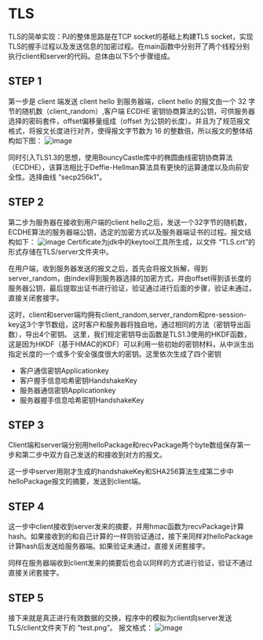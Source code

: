 # TLS
TLS的简单实现：PJ的整体思路是在TCP socket的基础上构建TLS socket，实现TLS的握手过程以及发送信息的加密过程。在main函数中分别开了两个线程分别执行client和server的代码。总体由以下5个步骤组成。

## STEP 1
第一步是 client 端发送 client hello 到服务器端，client hello 的报文由一个 32 字节的随机数（client_random）,客户端 ECDHE 密钥协商算法的公钥，可供服务器选择的密码套件，offset偏移量组成（offset 为公钥的长度）。并且为了规范报文格式，将报文长度进行对齐，使得报文字节数为 16 的整数倍，所以报文的整体结构如下图：
![image](https://github.com/zjyhhhher/TLS/assets/105298348/d1dea1e7-63ce-4c81-800d-333df75e73bf)

同时引入TLS1.3的思想，使用BouncyCastle库中的椭圆曲线密钥协商算法（ECDHE），该算法相比于Deffie-Hellman算法具有更快的运算速度以及向前安全性。选择曲线 “secp256k1”。

## STEP 2
第二步为服务器在接收到用户端的client hello之后，发送一个32字节的随机数，ECDHE算法的服务器端公钥，选定的加密方式以及服务器端证书的过程。报文结构如下：
![image](https://github.com/zjyhhhher/TLS/assets/105298348/2798f9ca-692d-4147-8592-e796e5897368)
Certificate为jdk中的keytool工具所生成，以文件 “TLS.crt”的形式存储在TLS/server文件夹中。

在用户端，收到服务器发送的报文之后，首先会将报文拆解，得到server_random，由index得到服务器选择的加密方式，并由offset得到该长度的服务器公钥，最后提取出证书进行验证，验证通过进行后面的步骤，验证未通过，直接关闭套接字。

这时，client和server端均拥有client_random,server_random和pre-session-key这3个字节数组，这时客户和服务器将独自地，通过相同的方法（密钥导出函数），导出4个密钥。
这里，我们规定密钥导出函数是TLS1.3使用的HKDF函数，这是因为HKDF（基于HMAC的KDF）可以利用一些初始的密钥材料，从中派生出指定长度的一个或多个安全强度很大的密钥。这里依次生成了四个密钥
- 客户通信密钥Applicationkey
- 客户握手信息哈希密钥HandshakeKey
- 服务器通信密钥Applicationkey
- 服务器握手信息哈希密钥HandshakeKey

## STEP 3
Client端和server端分别用helloPackage和recvPackage两个byte数组保存第一步和第二步中双方自己发送的和接收到对方的报文。

这一步中server用刚才生成的handshakeKey和SHA256算法生成第二步中helloPackage报文的摘要，发送到client端。

## STEP 4
这一步中client接收到server发来的摘要，并用hmac函数为recvPackage计算hash。如果接收到的和自己计算的一样则验证通过，接下来同样对helloPackage计算hash后发送给服务器端。如果验证未通过，直接关闭套接字。

同样在服务器端收到client发来的摘要后也会以同样的方式进行验证，验证不通过直接关闭套接字。
## STEP 5
接下来就是真正进行有效数据的交换，程序中的模拟为client向server发送TLS/client文件夹下的 “test.png”。
报文格式：
![image](https://github.com/zjyhhhher/TLS/assets/105298348/eae02c19-921a-4e6b-8c41-04895ec2e5b2)

